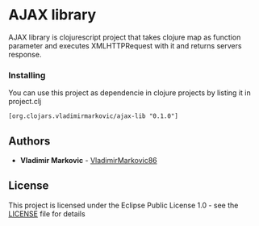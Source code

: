 # AJAX library

AJAX library is clojurescript project that takes clojure map as function parameter and executes XMLHTTPRequest with it and returns servers response.

### Installing

You can use this project as dependencie in clojure projects by listing it in project.clj

```
[org.clojars.vladimirmarkovic/ajax-lib "0.1.0"]
```

## Authors

* **Vladimir Markovic** - [VladimirMarkovic86](https://github.com/VladimirMarkovic86)

## License

This project is licensed under the Eclipse Public License 1.0 - see the [LICENSE](LICENSE) file for details
